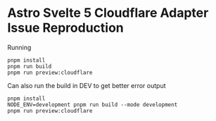 # Astro Svelte 5 Cloudflare Adapter Issue Reproduction

Running
```
pnpm install
pnpm run build
pnpm run preview:cloudflare
```

Can also run the build in DEV to get better error output
```
pnpm install
NODE_ENV=development pnpm run build --mode development
pnpm run preview:cloudflare
```

